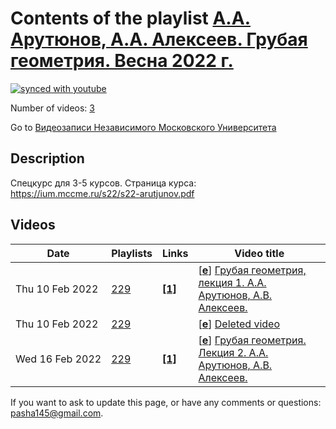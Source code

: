 # Contents of the playlist [А.А. Арутюнов, А.А. Алексеев. Грубая геометрия. Весна 2022 г.](https://www.youtube.com/playlist?list=PLp9ABVh6_x4E3eaU2Nj57F3AdOH85qszT)

[![synced with youtube](https://img.shields.io/github/last-commit/mathphysschool/mathphysschool.github.io/autoupdate1?label=synced%20with%20youtube)](https://github.com/mathphysschool/mathphysschool.github.io/commits/autoupdate1)

Number of videos: [3](#videos)

Go to [Видеозаписи Независимого Московского Университета](../README.md)

## Description

Спецкурс для 3-5 курсов.
Страница курса:
<https://ium.mccme.ru/s22/s22-arutjunov.pdf>

## Videos

|Date|Playlists|Links|Video title|
|---|---|---|---|
| Thu&nbsp;10&nbsp;Feb&nbsp;2022 | [229](../playlists/229 "А.А. Арутюнов, А.А. Алексеев. Грубая геометрия. Весна 2022 г.") | [**[1]**](https://ium.mccme.ru/s22/s22-Arutjunov.html) | [[**e**](https://studio.youtube.com/video/ivjWEXbpWIU/edit "Edit")] [Грубая геометрия, лекция 1. А.А. Арутюнов, А.В. Алексеев.](https://www.youtube.com/watch?v=ivjWEXbpWIU&list=PLp9ABVh6_x4E3eaU2Nj57F3AdOH85qszT "Спецкурс для 3-5 курсов. &#013;Страница курса:&#013;https://ium.mccme.ru/s22/s22-Arutjunov.html") |
| Thu&nbsp;10&nbsp;Feb&nbsp;2022 | [229](../playlists/229 "А.А. Арутюнов, А.А. Алексеев. Грубая геометрия. Весна 2022 г.") |  | [[**e**](https://studio.youtube.com/video/cT0NdMY_GVE/edit "Edit")] [Deleted video](https://www.youtube.com/watch?v=cT0NdMY_GVE&list=PLp9ABVh6_x4E3eaU2Nj57F3AdOH85qszT "This video is unavailable.") |
| Wed&nbsp;16&nbsp;Feb&nbsp;2022 | [229](../playlists/229 "А.А. Арутюнов, А.А. Алексеев. Грубая геометрия. Весна 2022 г.") | [**[1]**](https://ium.mccme.ru/s22/s22-Arutjunov.html) | [[**e**](https://studio.youtube.com/video/LMGMQPjOBGc/edit "Edit")] [Грубая геометрия. Лекция 2. А.А. Арутюнов, А.В. Алексеев.](https://www.youtube.com/watch?v=LMGMQPjOBGc&list=PLp9ABVh6_x4E3eaU2Nj57F3AdOH85qszT "Спецкурс для 3-5 курсов.&#013;Страниа курса:&#013;https://ium.mccme.ru/s22/s22-Arutjunov.html") |


 If you want to ask to update this page, or have any comments or questions: <pasha145@gmail.com>.